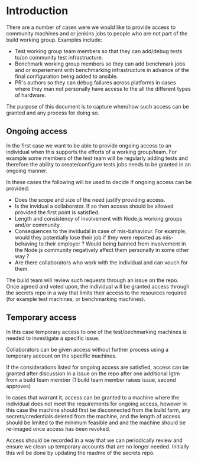 # Introduction

There are a number of cases were we would like to provide access to
community machines and or jenkins jobs to people who are not part
of the build working group. Examples include:

* Test working group team members so that they can add/debug tests to/on
  community test infrastructure.
* Benchmark working group members so they can add benchmark jobs and
  or experiement with benchmarking infrastructure in advance of the
  final configuration being added to ansible.
* PR's authors so they can debug failures across platforms in cases
  where they man not personally have access to the all the different
  types of hardware.

The purpose of this document is to capture when/how such access can
be granted and any process for doing so.

## Ongoing access

In the first case we want to be able to provide ongoing access to an
individual when this supports the efforts of a working group/team. For
example some members of the test team will be regularly adding tests
and therefore the ability to create/configure tests jobs needs to be
granted in an ongoing manner.  

In these cases the following will be used to decide if ongoing access
can be provided:

* Does the scope and size of the need justify providing access.
* Is the invidual a collaborator. If so then access should be allowed
  provided the first point is satisfied.
* Length and consistency of involvement with Node.js working groups
  and/or community.
* Consequences to the invidudal in case of mis-bahaviour. For example,
  would they potentially lose their job if they were reported as 
  mis-behaving to their employer ? Would being banned from involvement
  in the Node.js community negatively affect them personally in some other
  way ?
* Are there collaborators who work with the individual and can vouch for
  them.

The build team will review such requests through an issue on the repo. 
Once agreed and voted upon, the individual will be granted access
through the secrets repo in a way that limits their access to the
resources required (for example test machines, or benchmarking machines).

## Temporary access

In this case temporary access to one of the test/bechmarking machines is
needed to investigate a specific issue.

Collaborators can be given access without further process using a
temporary account on the specific machines.  

If the considerations listed for ongoing access are satisfied, access can
be granted after discussion in a issue on the repo after one additional
lgtm from a build team member (1 build team member raises issue, second
approves)

In cases that warrant it, access can be granted to a machine where
the individual does not meet the requirements for ongoing access, however
in this case the machine should first be disconnected from the 
build farm, any secrets/credentials deleted from the machine, and the
length of access should be limited to the minimum
feasible and and the machine should be re-imaged once access has been
revoked. 

Access should be recorded in a way that we can periodically review
and ensure we clean up temporary accounts that are no longer needed.
Initially this will be done by updating the readme of the secrets
repo.





